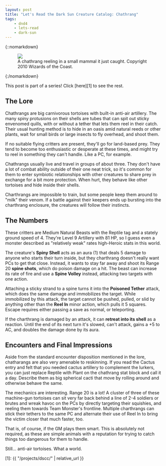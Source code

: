 ```yaml
---
layout: post
title: "Let's Read the Dark Sun Creature Catalog: Chathrang"
tags:
    - dnd4
    - lets-read
    - dark-sun
---
```


{::nomarkdown}
<figure class="center">
  <img src="{{ "/assets/wir-dscc-chathrang.jpg" | absolute_url }}"/>
  <figcaption>
    A chathrang reeling in a small mammal it just caught.
    Copyright 2010 Wizards of the Coast.
  </figcaption>
</figure>
{:/nomarkdown}

This post is part of a series! Click [here][1] to see the rest.

## The Lore

Chathrangs are big carnivorous tortoises with built-in anti-air artillery. The
many spiny protusions on their shells are tubes that can spit out sticky
envenomed quills, with or without a tether that lets them reel in their
catch. Their usual hunting method is to hide in an oasis amid natural reeds or
other plants, wait for small birds or large insects to fly overhead, and shoot
them.

If no suitable flying critters are present, they'll go for land-based prey. They
tend to become too enthusiastic or desperate at these times, and might try to
reel in something they can't handle. Like a PC, for example.

Chathrangs usually live and travel in groups of about three. They don't have a
lot of combat ability outside of their one neat trick, so it's common for them
to enter symbiotic relationships with other creatures to share prey in exchange
for a bit more protection. When hurt, they behave like other tortoises and hide
inside their shells.

Charthrangs are impossible to train, but some people keep them around to "milk"
their venom. If a battle against their keepers ends up bursting into the
charthrang enclosure, the creatures will follow their instincts.

## The Numbers

These critters are Medium Natural Beasts with the Reptile tag and a stately
ground speed of 4. They're Level 9 Artillery with 81 HP, so I guess even a
monster described as "relatively weak" rates high-Heroic stats in this world.

The creature's **Spiny Shell** acts as an aura (1) that deals 5 damage to anyone
who starts their turn inside, but they charthrang doesn't really want PCs to get
that close. Instead, it wants to stay far away and shoot its Range 20 **spine
shots**, which do poison damage on a hit. The beast can increase its rate of
fire and use a **Spine Volley** instead, attacking two targets with one action.

Attaching a sticky strand to a spine turns it into the **Poisoned Tether**
attack, which does the same damage and immobilizes the target. While immobilized
by this attack, the target cannot be pushed, pulled, or slid by anything other
than the **Reel In** minor action, which pulls it 5 squares. Escape requires
either passing a save as normal, or teleporting.

If the charthrang is damaged by an attack, it can **retreat into its shell** as
a reaction. Until the end of its next turn it's slowed, can't attack, gains a +5
to AC, and doubles the damage done by its aura.

## Encounters and Final Impressions

Aside from the standard encounter disposition mentioned in the lore, chatharangs
are also very amenable to reskinning. If you read the Cactus entry and felt that
you needed cactus artillery to complement the lurkers, you can just replace
Reptile with Plant on the chathrang stat block and call it a day. Describe them
as big spherical cacti that move by rolling around and otherwise behave the
same.

The mechanics are interesting. Range 20 is a lot! A cluster of three of these
machine-gun tortoises can sit very far back behind a line of 2-4 soldiers or
brutes and wreak havoc on the PCs by directly targeting their squishies, and
reeling them towards Team Monster's frontline. Multiple charthrangs can stick
their tethers to the same PC and alternate their use of Reel In to bring the
victim closer that much faster, too.

That is, of course, if the GM plays them smart. This is absolutely not required,
as these are simple animals with a reputation for trying to catch things too
dangerous for them to handle.

Still... anti-air tortoises. What a world.

[1]: {{ "/projects/dscc/" | relative_url }}

